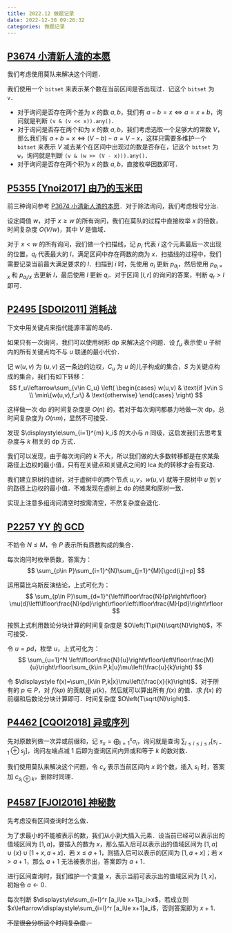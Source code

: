```yaml
---
title: 2022.12 做题记录
date: 2022-12-30 09:26:32
categories: 做题记录
---
```


## [P3674 小清新人渣的本愿](https://www.luogu.com.cn/problem/P3674)

我们考虑使用莫队来解决这个问题．

我们使用一个 `bitset` 来表示某个数在当前区间是否出现过．记这个 `bitset` 为 `v`．

- 对于询问是否存在两个差为 $x$ 的数 $a,b$，我们有 $a-b=x \iff a=x+b$，询问就是判断 `(v & (v << x)).any()`．
- 对于询问是否存在两个和为 $x$ 的数 $a,b$，我们考虑选取一个足够大的常数 $V$，那么我们有 $a+b=x \iff (V-b)-a=V-x$，这样只需要多维护一个 `bitset` 来表示 $V$ 减去某个在区间中出现过的数是否存在，记这个 `bitset` 为 `w`，询问就是判断 `(v & (w >> (V - x))).any()`．
- 对于询问是否存在两个积为 $x$ 的数 $a,b$，直接枚举因数即可．

## [P5355 [Ynoi2017] 由乃的玉米田](https://www.luogu.com.cn/problem/P5355)

前三种询问参考 [P3674 小清新人渣的本愿](https://www.luogu.com.cn/problem/P3674)．对于除法询问，我们考虑根号分治．

设定阈值 $w$，对于 $x \ge w$ 的所有询问，我们在莫队的过程中直接枚举 $x$ 的倍数，时间复杂度 $O(V/w)$，其中 $V$ 是值域．

对于 $x<w$ 的所有询问，我们做一个扫描线，记 $p_i$ 代表 $i$ 这个元素最后一次出现的位置，$q_i$ 代表最大的 $l$，满足区间中存在两数的商为 $x$．扫描线的过程中，我们需要记录当前最大满足要求的 $l$．扫描到 $i$ 时，先使用 $a_i$ 更新 $p_{a_i}$，然后使用 $p_{a_i\times x}$ 和 $p_{a_i/x}$ 去更新 $l$，最后使用 $l$ 更新 $q_i$．对于区间 $[l,r]$ 的询问的答案，判断 $q_r>l$ 即可．

## [P2495 [SDOI2011] 消耗战](https://www.luogu.com.cn/problem/P2495)

下文中用关键点来指代能源丰富的岛屿．

如果只有一次询问，我们可以使用树形 dp 来解决这个问题．设 $f_u$ 表示使 $u$ 子树内的所有关键点均不与 $u$ 联通的最小代价．

记 $w(u,v)$ 为 $(u,v)$ 这一条边的边权，$C_u$ 为 $u$ 的儿子构成的集合，$S$ 为关键点构成的集合，我们有如下转移：
$$
f_u\leftarrow\sum_{v\in C_u}
\left(
\begin{cases}
w(u,v) & \text{if }v\in S \\
\min\{w(u,v),f_v\} & \text{otherwise}
\end{cases}
\right)
$$

这样做一次 dp 的时间复杂度是 $O(n)$ 的，若对于每次询问都暴力地做一次 dp，总时间复杂度为 $O(nm)$，显然不可接受．

发现 $\displaystyle\sum_{i=1}^{m} k_i$ 的大小与 $n$ 同级，这启发我们去思考复杂度与 $k$ 相关的 dp 方式．

我们可以发现，由于每次询问的 $k$ 不大，所以我们做的大多数转移都是在求某条路径上边权的最小值，只有在关键点和关键点之间的 lca 处的转移才会有变动．

我们建立原树的虚树，对于虚树中的两个节点 $u,v$，$w(u,v)$ 就等于原树中 $u$ 到 $v$ 的路径上边权的最小值．不难发现在虚树上 dp 的结果和原树一致．

实现上注意多组询问清空时按需清空，不然复杂度会退化．

## [P2257 YY 的 GCD](https://www.luogu.com.cn/problem/P2257)

不妨令 $N\le M$，令 $P$ 表示所有质数构成的集合．

每次询问时枚举质数，答案为：
$$
\sum_{p\in P}\sum_{i=1}^{N}\sum_{j=1}^{M}[\gcd(i,j)=p]
$$

运用莫比乌斯反演结论，上式可化为：
$$
\sum_{p\in P}\sum_{d=1}^{\left\lfloor\frac{N}{p}\right\rfloor} \mu(d)\left\lfloor\frac{N}{pd}\right\rfloor\left\lfloor\frac{M}{pd}\right\rfloor
$$

按照上式利用数论分块计算的时间复杂度是 $O\left(T\pi(N)\sqrt{N}\right)$，不可接受．

令 $u=pd$，枚举 $u$，上式可化为：
$$
\sum_{u=1}^N \left\lfloor\frac{N}{u}\right\rfloor\left\lfloor\frac{M}{u}\right\rfloor\sum_{k\in P,k|u}\mu\left(\frac{u}{k}\right)
$$

令 $\displaystyle f(x)=\sum_{k\in P,k|x}\mu\left(\frac{x}{k}\right)$．对于所有的 $p\in P$，对 $f(kp)$ 的贡献是 $\mu(k)$，然后就可以算出所有 $f(x)$ 的值．求 $f(x)$ 的前缀和后数论分块计算即可．时间复杂度 $O\left(T\sqrt{N}\right)$．

## [P4462 [CQOI2018] 异或序列](https://www.luogu.com.cn/problem/P4462)

先对原数列做一次异或前缀和，记 $\displaystyle s_x=\bigoplus_{i=1}^x a_i$，询问就是查询 $\displaystyle\sum_{l\le i\le j\le r}[s_{i-1}\oplus s_{j}]$，询问左端点减 $1$ 后即为查询区间内异或和等于 $k$ 的数对数．

我们使用莫队来解决这个问题，令 $c_x$ 表示当前区间内 $x$ 的个数，插入 $s_i$ 时，答案加 $c_{s_i\oplus k}$，删除时同理．

## [P4587 [FJOI2016] 神秘数](https://www.luogu.com.cn/problem/P4587)

先考虑没有区间查询时怎么做．

为了求最小的不能被表示的数，我们从小到大插入元素．设当前已经可以表示出的值域区间为 $[1,a]$，要插入的数为 $x$，那么插入后可以表示出的值域区间为 $[1,a]\cup\{x\}\cup[1+x,a+x]$．若 $x\le a+1$，则插入后可以表示的区间为 $[1,a+x]$；若 $x>a+1$，那么 $a+1$ 无法被表示出，答案即为 $a+1$．

进行区间查询时，我们维护一个变量 $x$，表示当前可表示出的值域区间为 $[1,x]$，初始令 $a\leftarrow0$．

每次判断 $\displaystyle\sum_{i=l}^r [a_i\le x+1]a_i>x$，若成立则 $x\leftarrow\displaystyle\sum_{i=l}^r [a_i\le x+1]a_i$，否则答案即为 $x+1$．

~~不是很会分析这个时间复杂度．~~
